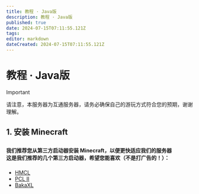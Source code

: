 ```yaml
---
title: 教程 · Java版
description: 教程 · Java版
published: true
date: 2024-07-15T07:11:55.121Z
tags: 
editor: markdown
dateCreated: 2024-07-15T07:11:55.121Z
---
```


# 教程 · Java版

> [!IMPORTANT]
> 请注意，本服务器为互通服务器，请务必确保自己的游玩方式符合您的预期，谢谢理解。

## 1. 安装 Minecraft
<div class="tip custom-block" style="padding-top: 8px">
<b>我们推荐您从第三方启动器安装 Minecraft，以便更快适应我们的服务器<br>
这是我们推荐的几个第三方启动器，希望您能喜欢（不是打广告的！）：
</b>
</div>

<div class="tip custom-block" style="padding-top: 8px">

- [HMCL](https://hmcl.huangyuhui.net/)
- [PCL II](https://afdian.net/a/LTCat)
- [BakaXL](https://www.bakaxl.com/)



</div>